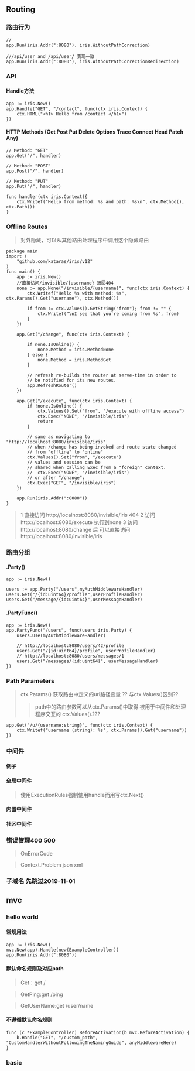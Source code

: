 ## Routing

### 路由行为

```cassandraql
//
app.Run(iris.Addr(":8080"), iris.WithoutPathCorrection)

///api/user and /api/user/ 表现一致
app.Run(iris.Addr(":8080"), iris.WithoutPathCorrectionRedirection)

```

### API

#### Handle方法

```cassandraql
app := iris.New()
app.Handle("GET", "/contact", func(ctx iris.Context) {
    ctx.HTML("<h1> Hello from /contact </h1>")
})
```

#### HTTP Methods (Get Post Put Delete Options Trace Connect Head Patch Any)
```cassandraql
// Method: "GET"
app.Get("/", handler)

// Method: "POST"
app.Post("/", handler)

// Method: "PUT"
app.Put("/", handler)

func handler(ctx iris.Context){
    ctx.Writef("Hello from method: %s and path: %s\n", ctx.Method(), ctx.Path())
}
```

### Offline Routes

> 对外隐藏，可以从其他路由处理程序中调用这个隐藏路由

```cassandraql
package main
import (
    "github.com/kataras/iris/v12"
)
func main() {
    app := iris.New()
    //直接访问/invisible/{username} 返回404
    none := app.None("/invisible/{username}", func(ctx iris.Context) {
        ctx.Writef("Hello %s with method: %s", ctx.Params().Get("username"), ctx.Method())

        if from := ctx.Values().GetString("from"); from != "" {
            ctx.Writef("\nI see that you're coming from %s", from)
        }
    })

    app.Get("/change", func(ctx iris.Context) {

        if none.IsOnline() {
            none.Method = iris.MethodNone
        } else {
            none.Method = iris.MethodGet
        }

        // refresh re-builds the router at serve-time in order to
        // be notified for its new routes.
        app.RefreshRouter()
    })

    app.Get("/execute", func(ctx iris.Context) {
        if !none.IsOnline() {
            ctx.Values().Set("from", "/execute with offline access")
            ctx.Exec("NONE", "/invisible/iris")
            return
        }

        // same as navigating to "http://localhost:8080/invisible/iris"
        // when /change has being invoked and route state changed
        // from "offline" to "online"
        ctx.Values().Set("from", "/execute")
        // values and session can be
        // shared when calling Exec from a "foreign" context.
        // 	ctx.Exec("NONE", "/invisible/iris")
        // or after "/change":
        ctx.Exec("GET", "/invisible/iris")
    })

    app.Run(iris.Addr(":8080"))
}
```
> 1 直接访问 http://localhost:8080/invisible/iris 404
> 2 访问 http://localhost:8080/execute 执行到none
> 3 访问 http://localhost:8080/change 后 可以直接访问 http://localhost:8080/invisible/iris
### 路由分组
#### .Party()
```cassandraql
app := iris.New()

users := app.Party("/users",myAuthMiddlewareHandler)
users.Get("/{id:uint64}/profile",userProfileHandler)
users.Get("/message/{id:uint64}",userMessageHandler)
```

#### .PartyFunc()
```cassandraql
app := iris.New()
app.PartyFunc("/users", func(users iris.Party) {
    users.Use(myAuthMiddlewareHandler)

    // http://localhost:8080/users/42/profile
    users.Get("/{id:uint64}/profile", userProfileHandler)
    // http://localhost:8080/users/messages/1
    users.Get("/messages/{id:uint64}", userMessageHandler)
})
```

### Path Parameters 
> ctx.Params() 获取路由中定义的url路径变量 ?? 与ctx.Values()区别??
>> path中的路由参数可以从ctx.Params()中取得
>> 被用于中间件和处理程序交互的 ctx.Values().???
```cassandraql
app.Get("/u/{username:string}", func(ctx iris.Context) {
	ctx.Writef("username (string): %s", ctx.Params().Get("username"))
})
```

### 中间件
#### 例子
#### 全局中间件
> 使用ExecutionRules强制使用handle而用写ctx.Next()
#### 内置中间件
####  社区中间件

### 错误管理400 500
>OnErrorCode

>Context.Problem json xml

### 子域名 先跳过2019-11-01

## mvc

### hello world

#### 常规用法
```cassandraql
app := iris.New()
mvc.New(app).Handle(new(ExampleController))
app.Run(iris.Addr(":8080"))
```

#### 默认命名规则及对应path
> Get：get /

> GetPing:get /ping

> GetUserName:get /user/name

#### 不遵循默认命名规则

```cassandraql
func (c *ExampleController) BeforeActivation(b mvc.BeforeActivation) {
	b.Handle("GET", "/custom_path", "CustomHandlerWithoutFollowingTheNamingGuide", anyMiddlewareHere)
}
```
### basic





